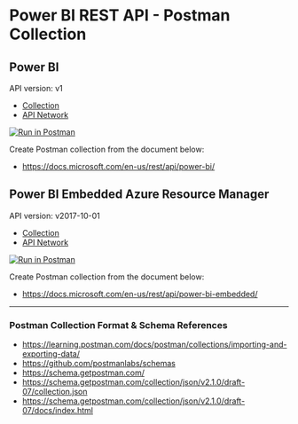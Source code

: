 # Power BI REST API - Postman Collection

## Power BI

API version: v1

- [Collection](https://documenter.getpostman.com/view/3238008/Szzn7GXk)
- [API Network](https://explore.postman.com/api/5576/power-bi-rest-api-v1)

[![Run in Postman](https://run.pstmn.io/button.svg)](https://app.getpostman.com/run-collection/8b4d3d8828876c60e8de)

Create Postman collection from the document below:
   
- https://docs.microsoft.com/en-us/rest/api/power-bi/

## Power BI Embedded Azure Resource Manager

API version: v2017-10-01

- [Collection](https://documenter.getpostman.com/view/3238008/Szzn7GXi)
- [API Network](https://explore.postman.com/api/5577/power-bi-embedded-azure-resource-manager-rest-api-v2017-10-01)

[![Run in Postman](https://run.pstmn.io/button.svg)](https://app.getpostman.com/run-collection/4c2680394de61341cdda)

Create Postman collection from the document below:

- https://docs.microsoft.com/en-us/rest/api/power-bi-embedded/

---

### Postman Collection Format & Schema References

- https://learning.postman.com/docs/postman/collections/importing-and-exporting-data/
- https://github.com/postmanlabs/schemas
- https://schema.getpostman.com/
- https://schema.getpostman.com/collection/json/v2.1.0/draft-07/collection.json
- https://schema.getpostman.com/collection/json/v2.1.0/draft-07/docs/index.html
